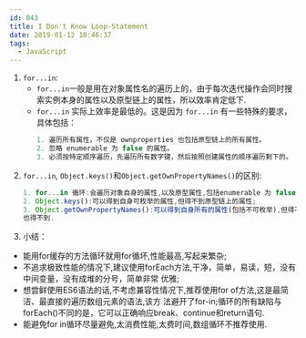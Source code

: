 ```yaml
---
id: 043
title: I Don't Know Loop-Statement
date: 2019-01-12 10:46:37
tags:
  - JavaScript
---
```


1. `for...in`:
    - `for...in`一般是用在对象属性名的遍历上的，由于每次迭代操作会同时搜索实例本身的属性以及原型链上的属性，所以效率肯定低下.
    - `for...in` 实际上效率是最低的。这是因为 `for...in` 有一些特殊的要求，具体包括：
      ```js
      1. 遍历所有属性，不仅是 ownproperties 也包括原型链上的所有属性。
      2. 忽略 enumerable 为 false 的属性。
      3. 必须按特定顺序遍历，先遍历所有数字键，然后按照创建属性的顺序遍历剩下的。
      ```
2. `for...in`, `Object.keys()`和`Object.getOwnPropertyNames()`的区别:
    ```js
    1. for...in 循环:会遍历对象自身的属性,以及原型属性,包括enumerable 为 false(不可枚举属性);
    2. Object.keys():可以得到自身可枚举的属性,但得不到原型链上的属性;
    3. Object.getOwnPropertyNames():可以得到自身所有的属性(包括不可枚举),但得不到原型链上的属性,Symbols属性
    也得不到.
    ```
3. 小结：
- 能用for缓存的方法循环就用for循坏,性能最高,写起来繁杂;
- 不追求极致性能的情况下,建议使用forEach方法,干净，简单，易读，短，没有中间变量，没有成堆的分号，简单非常
优雅;
- 想尝鲜使用ES6语法的话,不考虑兼容性情况下,推荐使用for of方法,这是最简洁、最直接的遍历数组元素的语法,该方
法避开了for-in;循环的所有缺陷与forEach()不同的是，它可以正确响应break、continue和return语句.
- 能避免for in循环尽量避免,太消费性能,太费时间,数组循环不推荐使用.